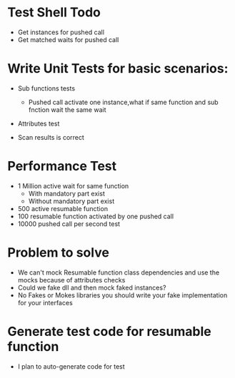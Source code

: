 ﻿# Test Shell Todo
* Get instances for pushed call
* Get matched waits for pushed call



# Write Unit Tests for basic scenarios:
* Sub functions tests
	* Pushed call activate one instance,what if same function and sub fnction wait the same wait


* Attributes test
* Scan results is correct

# Performance Test
* 1 Million active wait for same function
	* With mandatory part exist
	* Without mandatory part exist
* 500 active resumable function
* 100 resumable function activated by one pushed call
* 10000 pushed call per second test

# Problem to solve 
* We can't mock Resumable function class dependencies and use the mocks because of attributes checks
* Could we fake dll and then mock faked instances?
* No Fakes or Mokes libraries you should write your fake implementation for your interfaces

# Generate test code for resumable function
* I plan to auto-generate code for test